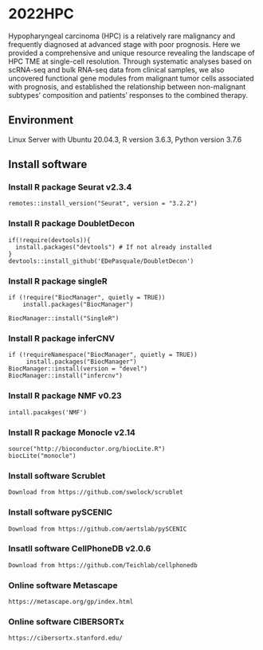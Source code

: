 # 2022HPC
Hypopharyngeal carcinoma (HPC) is a relatively rare malignancy and frequently diagnosed at advanced stage with poor prognosis. Here we provided a comprehensive and unique resource revealing the landscape of HPC TME at single-cell resolution. Through systematic analyses based on scRNA-seq and bulk RNA-seq data from clinical samples, we also uncovered functional gene modules from malignant tumor cells associated with prognosis, and established the relationship between non-malignant subtypes’ composition and patients’ responses to the combined therapy.

## Environment

Linux Server with Ubuntu 20.04.3, R version 3.6.3, Python version 3.7.6

## Install software

### Install R package Seurat v2.3.4

```
remotes::install_version("Seurat", version = "3.2.2")
```

### Install R package DoubletDecon

```
if(!require(devtools)){
  install.packages("devtools") # If not already installed
}
devtools::install_github('EDePasquale/DoubletDecon')
```

### Install R package singleR

```
if (!require("BiocManager", quietly = TRUE))
    install.packages("BiocManager")

BiocManager::install("SingleR")
```

### Install R package inferCNV

```
if (!requireNamespace("BiocManager", quietly = TRUE))
     install.packages("BiocManager")
BiocManager::install(version = "devel")
BiocManager::install("infercnv")
```

### Install R package NMF v0.23

```
intall.pacakges('NMF')
```

### Install R package Monocle v2.14

```
source("http://bioconductor.org/biocLite.R") 
biocLite("monocle")	
```

### Install software Scrublet

```
Download from https://github.com/swolock/scrublet
```

### Install software pySCENIC

```
Download from https://github.com/aertslab/pySCENIC
```

### Insatll software CellPhoneDB v2.0.6

```
Download from https://github.com/Teichlab/cellphonedb
```

### Online software Metascape

```
https://metascape.org/gp/index.html	
```

### Online software CIBERSORTx

```
https://cibersortx.stanford.edu/
```





